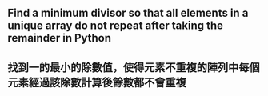 ## Find a minimum divisor so that all elements in a unique array do not repeat after taking the remainder in Python

## 找到一的最小的除數值，使得元素不重複的陣列中每個元素經過該除數計算後餘數都不會重複